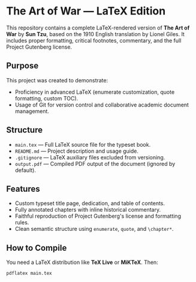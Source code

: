 # The Art of War — LaTeX Edition

This repository contains a complete LaTeX-rendered version of **The Art of War** by **Sun Tzu**, based on the 1910 English translation by Lionel Giles. It includes proper formatting, critical footnotes, commentary, and the full Project Gutenberg license.

## Purpose

This project was created to demonstrate:
- Proficiency in advanced LaTeX (enumerate customization, quote formatting, custom TOC).
- Usage of Git for version control and collaborative academic document management.

## Structure

- `main.tex` — Full LaTeX source file for the typeset book.
- `README.md` — Project description and usage guide.
- `.gitignore` — LaTeX auxiliary files excluded from versioning.
- `output.pdf` — Compiled PDF output of the document (ignored by default).

## Features

- Custom typeset title page, dedication, and table of contents.
- Fully annotated chapters with inline historical commentary.
- Faithful reproduction of Project Gutenberg's license and formatting rules.
- Clean semantic structure using `enumerate`, `quote`, and `\chapter*`.

## How to Compile

You need a LaTeX distribution like **TeX Live** or **MiKTeX**. Then:

```bash
pdflatex main.tex
```
